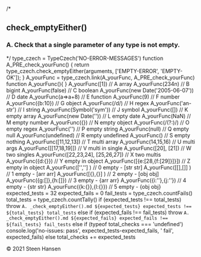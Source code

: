 
/*
## check_emptyEither()

### A. Check that a single parameter of any type is not empty.
*/
    type_czech = TypeCzech('NO-ERROR-MESSAGES')
    function A_PRE_check_yourFunc() {
      return type_czech.check_emptyEither(arguments, ['EMPTY-ERROR', 'EMPTY-OK']);
    }
                    A_yourFunc = type_czech.link(A_yourFunc, A_PRE_check_yourFunc) 
                    function A_yourFunc(){ }
    A_yourFunc([1])                      // A array
    A_yourFunc(234n)                     // B bigint
    A_yourFunc(false)                    // C boolean
    A_yourFunc(new Date('2005-06-07'))   // D date
    A_yourFunc(a=>a+8)                   // E function
    A_yourFunc(9)                        // F number
    A_yourFunc({b:10})                   // G object
    A_yourFunc(/d/)                      // H regex
    A_yourFunc('an-str')                 // I string
    A_yourFunc(Symbol('sym'))            // J symbol
    A_yourFunc([])                       // K empty array
    A_yourFunc(new Date(''))             // L empty date
    A_yourFunc(NaN)                      // M empty number
    A_yourFunc({})                       // N empty object
    A_yourFunc(/(?:)/)                   // O empty regex
    A_yourFunc('')                       // P empty string
    A_yourFunc(null)                     // Q empty null
    A_yourFunc(undefined)                // R empty undefined
    A_yourFunc()                         // S empty nothing
    A_yourFunc([11,12,13])               // T multi array
    A_yourFunc(14,15,16)                 // U multi args
    A_yourFunc([[17,18,19]])             // V multi in single
    A_yourFunc([20], [21])               // W two singles
    A_yourFunc([22,23,24], [25,26,27])   // X two multis
    A_yourFunc({d:{}})                   // Y empty in object
    A_yourFunc([{e:[28,{f:[29]}]}])      // Z empty in object
    A_yourFunc(['',''] )                 // 0 empty - [str str]
    A_yourFunc([[],[]] )                 // 1 empty - [arr arr]
    A_yourFunc([{},{}] )                 // 2 empty - [obj obj]
    A_yourFunc({g:[]},{h:[]})            // 3 empty - {arr arr}
    A_yourFunc({i:''},{j:''})            // 4 empty - {str str}
    A_yourFunc({k:{}},{l:{}})            // 5 empty - {obj obj}
                            expected_tests = 32
                            expected_fails = 0
    fail_tests = type_czech.countFails()
    total_tests = type_czech.countTally()
    if (expected_tests !== total_tests) 
        throw `A. _check_emptyEither().md ${expected_tests} expected_tests !== ${total_tests} total_tests`
    else if (expected_fails !== fail_tests) 
        throw `A. _check_emptyEither().md ${expected_fails} expected_fails !== ${fail_tests} fail_tests`
    else if  (typeof total_checks === 'undefined')
      console.log('no-issues: pass', expected_tests-expected_fails, ' fail', expected_fails)
    else
      total_checks += expected_tests






&copy; 2021 Steen Hansen



